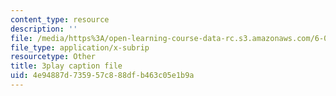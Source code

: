 ```yaml
---
content_type: resource
description: ''
file: /media/https%3A/open-learning-course-data-rc.s3.amazonaws.com/6-046j-design-and-analysis-of-algorithms-spring-2015/4e94887d735957c888dfb463c05e1b9a_9TNI2wHmaeI.vtt
file_type: application/x-subrip
resourcetype: Other
title: 3play caption file
uid: 4e94887d-7359-57c8-88df-b463c05e1b9a
---
```

